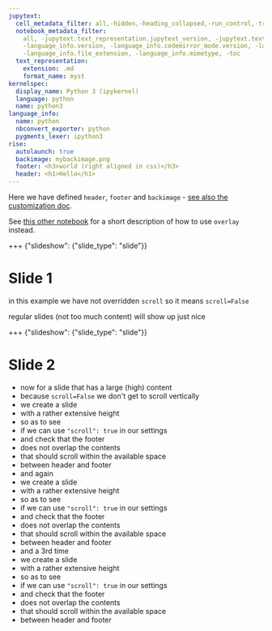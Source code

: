 ```yaml
---
jupytext:
  cell_metadata_filter: all,-hidden,-heading_collapsed,-run_control,-trusted
  notebook_metadata_filter:
    all, -jupytext.text_representation.jupytext_version, -jupytext.text_representation.format_version,
    -language_info.version, -language_info.codemirror_mode.version, -language_info.codemirror_mode,
    -language_info.file_extension, -language_info.mimetype, -toc
  text_representation:
    extension: .md
    format_name: myst
kernelspec:
  display_name: Python 3 (ipykernel)
  language: python
  name: python3
language_info:
  name: python
  nbconvert_exporter: python
  pygments_lexer: ipython3
rise:
  autolaunch: true
  backimage: mybackimage.png
  footer: <h3>world (right aligned in css)</h3>
  header: <h1>Hello</h1>
---
```


Here we have defined `header`, `footer` and `backimage` - [see also the customization doc](http://rise.readthedocs.io/en/latest/customize.html).

See [this other notebook](overlay.ipynb) for a short description of how to use `overlay` instead.

+++ {"slideshow": {"slide_type": "slide"}}

# Slide 1

in this example we have not overridden `scroll` so it means `scroll=False`

regular slides (not too much content) will show up just nice

+++ {"slideshow": {"slide_type": "slide"}}

# Slide 2

- now for a slide that has a large (high) content
- because `scroll=False` we don't get to scroll vertically
- we create a slide
- with a rather extensive height
- so as to see
- if we can use `"scroll": true` in our settings
- and check that the footer
- does not overlap the contents
- that should scroll within the available space
- between header and footer
- and again
- we create a slide
- with a rather extensive height
- so as to see
- if we can use `"scroll": true` in our settings
- and check that the footer
- does not overlap the contents
- that should scroll within the available space
- between header and footer
- and a 3rd time
- we create a slide
- with a rather extensive height
- so as to see
- if we can use `"scroll": true` in our settings
- and check that the footer
- does not overlap the contents
- that should scroll within the available space
- between header and footer
